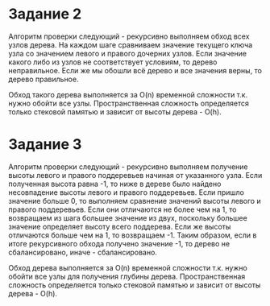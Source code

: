 # Задание 2 

   Алгоритм проверки следующий - рекурсивно выполняем обход всех узлов дерева. На каждом шаге сравниваем значение текущего
   ключа узла со значением левого и правого дочерних узлов. Если значение какого либо из узлов не соответствует условиям, 
   то дерево неправильное. Если же мы обошли всё дерево и все значения верны, то дерево правильное.
   
   Обход такого дерева выполняется за O(n) временной сложности т.к. нужно обойти все узлы. Пространственная сложность 
   определяется только стековой памятью и зависит от высоты дерева - O(h).
   
# Задание 3

   Алгоритм проверки следующий - рекурсивно выполняем получение высоты левого и правого поддеревьев начиная от указанного узла. 
   Если полученная высота равна -1, то ниже в дереве было найдено несовпадение высоты левого и правого поддеревьев. Если пришло значение 
   больше 0, то выполняем сравнение значений высоты левого и правого поддеревьев. Если они отличаются не более чем на 1, 
   то возвращаем из шага большее значение из двух, поскольку большее значение определяет высоту всего поддерева. Если же
   высоты отличаются больше чем на 1, то возвращаем -1. Таким образом, если в итоге рекурсивного обхода получено значение -1, 
   то дерево не сбалансировано, иначе - сбалансировано.
   
   Обход дерева выполняется за O(n) временной сложности т.к. нужно обойти все узлы для получения глубины дерева. 
   Пространственная сложность определяется только стековой памятью и зависит от высоты дерева - O(h).